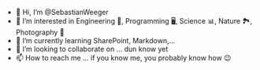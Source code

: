 - 👋 Hi, I’m @SebastianWeeger
- 👀 I’m interested in Engineering 🚀, Programming 🖥, Science 📊, Nature 🏞, Photography 📸
- 🌱 I’m currently learning SharePoint, Markdown,... 
- 💞️ I’m looking to collaborate on ... dun know yet
- 📫 How to reach me ... if you know me, you probably know how 😉

<!---
SebastianWeeger/SebastianWeeger is a ✨ special ✨ repository because its `README.md` (this file) appears on your GitHub profile.
You can click the Preview link to take a look at your changes.
--->
